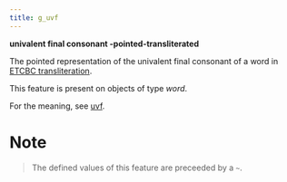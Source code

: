 ```yaml
---
title: g_uvf
---
```


**univalent final consonant -pointed-transliterated**


The pointed representation of the univalent final consonant of a word in
[ETCBC transliteration](https://shebanq.ancient-data.org/shebanq/static/docs/ETCBC4-transcription.pdf).

This feature is present on objects of type *word*.

For the meaning, see [uvf](uvf).

# Note
> The defined values of this feature are preceeded by a `~`.


